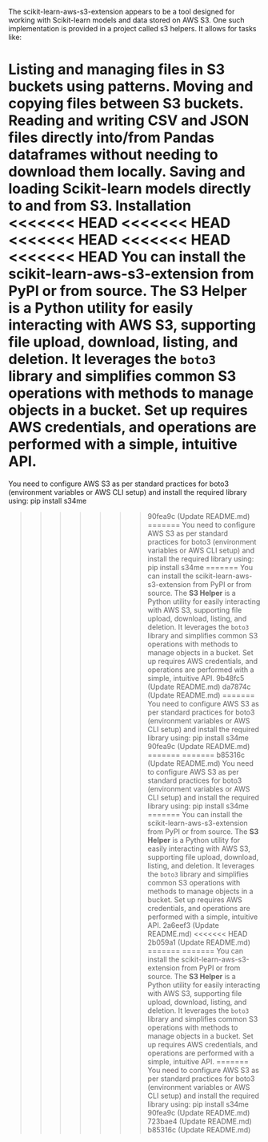 The scikit-learn-aws-s3-extension appears to be a tool designed for working with Scikit-learn models and data stored on AWS S3. One such implementation is provided in a project called s3 helpers. It allows for tasks like:

Listing and managing files in S3 buckets using patterns.
Moving and copying files between S3 buckets.
Reading and writing CSV and JSON files directly into/from Pandas dataframes without needing to download them locally.
Saving and loading Scikit-learn models directly to and from S3.
Installation
<<<<<<< HEAD
<<<<<<< HEAD
<<<<<<< HEAD
<<<<<<< HEAD
<<<<<<< HEAD
You can install the scikit-learn-aws-s3-extension from PyPI or from source.
The **S3 Helper** is a Python utility for easily interacting with AWS S3, supporting file upload, download, listing, and deletion. It leverages the `boto3` library and simplifies common S3 operations with methods to manage objects in a bucket. Set up requires AWS credentials, and operations are performed with a simple, intuitive API.
=======
You need to configure AWS S3 as per standard practices for boto3 (environment variables or AWS CLI setup) and install the required library using:
pip install s34me
>>>>>>> 90fea9c (Update README.md)
=======
You need to configure AWS S3 as per standard practices for boto3 (environment variables or AWS CLI setup) and install the required library using:
pip install s34me
=======
You can install the scikit-learn-aws-s3-extension from PyPI or from source.
The **S3 Helper** is a Python utility for easily interacting with AWS S3, supporting file upload, download, listing, and deletion. It leverages the `boto3` library and simplifies common S3 operations with methods to manage objects in a bucket. Set up requires AWS credentials, and operations are performed with a simple, intuitive API.
>>>>>>> 9b48fc5 (Update README.md)
>>>>>>> da7874c (Update README.md)
=======
You need to configure AWS S3 as per standard practices for boto3 (environment variables or AWS CLI setup) and install the required library using:
pip install s34me
>>>>>>> 90fea9c (Update README.md)
=======
=======
>>>>>>> b85316c (Update README.md)
You need to configure AWS S3 as per standard practices for boto3 (environment variables or AWS CLI setup) and install the required library using:
pip install s34me
=======
You can install the scikit-learn-aws-s3-extension from PyPI or from source.
The **S3 Helper** is a Python utility for easily interacting with AWS S3, supporting file upload, download, listing, and deletion. It leverages the `boto3` library and simplifies common S3 operations with methods to manage objects in a bucket. Set up requires AWS credentials, and operations are performed with a simple, intuitive API.
>>>>>>> 2a6eef3 (Update README.md)
<<<<<<< HEAD
>>>>>>> 2b059a1 (Update README.md)
=======
=======
You can install the scikit-learn-aws-s3-extension from PyPI or from source.
The **S3 Helper** is a Python utility for easily interacting with AWS S3, supporting file upload, download, listing, and deletion. It leverages the `boto3` library and simplifies common S3 operations with methods to manage objects in a bucket. Set up requires AWS credentials, and operations are performed with a simple, intuitive API.
=======
You need to configure AWS S3 as per standard practices for boto3 (environment variables or AWS CLI setup) and install the required library using:
pip install s34me
>>>>>>> 90fea9c (Update README.md)
>>>>>>> 723bae4 (Update README.md)
>>>>>>> b85316c (Update README.md)
